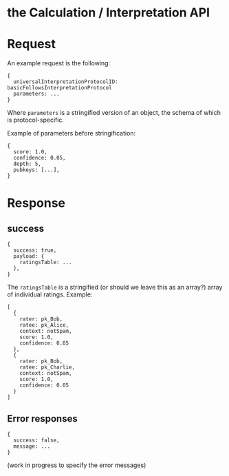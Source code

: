 the Calculation / Interpretation API
=====

# Request

An example request is the following:

```
{
  universalInterpretationProtocolID: basicFollowsInterpretationProtocol
  parameters: ...
}
```

Where `parameters` is a stringified version of an object, the schema of which is protocol-specific.

Example of parameters before stringification:

```
{
  score: 1.0,
  confidence: 0.05,
  depth: 5,
  pubkeys: [...],
}
```

# Response

## success

```
{
  success: true,
  payload: {
    ratingsTable: ...
  },
}
```

The `ratingsTable` is a stringified (or should we leave this as an array?) array of individual ratings. Example:

```
[
  {
    rater: pk_Bob,
    ratee: pk_Alice,
    context: notSpam,
    score: 1.0,
    confidence: 0.05
  },
  {
    rater: pk_Bob,
    ratee: pk_Charlie,
    context: notSpam,
    score: 1.0,
    confidence: 0.05
  }
]
```

## Error responses

```
{
  success: false,
  message: ...
}
```

(work in progress to specify the error messages)
